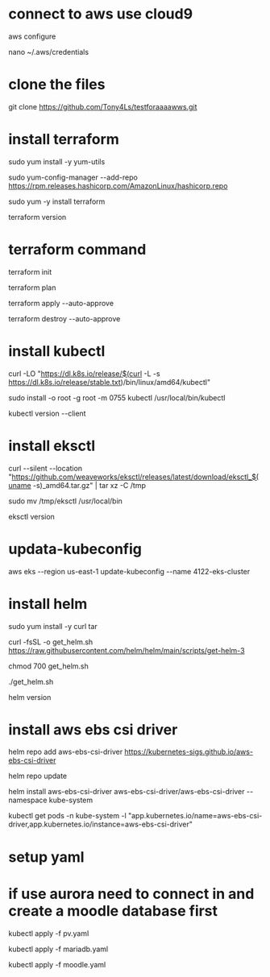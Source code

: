 # connect to aws use cloud9

aws configure

nano ~/.aws/credentials

# clone the files

git clone https://github.com/Tony4Ls/testforaaaawws.git

# install terraform

sudo yum install -y yum-utils

sudo yum-config-manager --add-repo https://rpm.releases.hashicorp.com/AmazonLinux/hashicorp.repo

sudo yum -y install terraform

terraform version

# terraform command

terraform init 

terraform plan 

terraform apply --auto-approve

terraform destroy --auto-approve

# install kubectl

curl -LO "https://dl.k8s.io/release/$(curl -L -s https://dl.k8s.io/release/stable.txt)/bin/linux/amd64/kubectl"

sudo install -o root -g root -m 0755 kubectl /usr/local/bin/kubectl

kubectl version --client

# install eksctl

curl --silent --location "https://github.com/weaveworks/eksctl/releases/latest/download/eksctl_$(uname -s)_amd64.tar.gz" | tar xz -C /tmp

sudo mv /tmp/eksctl /usr/local/bin

eksctl version

# updata-kubeconfig

aws eks --region us-east-1 update-kubeconfig --name 4122-eks-cluster

# install helm

sudo yum install -y curl tar

curl -fsSL -o get_helm.sh https://raw.githubusercontent.com/helm/helm/main/scripts/get-helm-3

chmod 700 get_helm.sh

./get_helm.sh

helm version

# install aws ebs csi driver

helm repo add aws-ebs-csi-driver https://kubernetes-sigs.github.io/aws-ebs-csi-driver

helm repo update

helm install aws-ebs-csi-driver aws-ebs-csi-driver/aws-ebs-csi-driver --namespace kube-system

kubectl get pods -n kube-system -l "app.kubernetes.io/name=aws-ebs-csi-driver,app.kubernetes.io/instance=aws-ebs-csi-driver"

# setup yaml

# if use aurora need to connect in and create a moodle database first

kubectl apply -f pv.yaml

kubectl apply -f mariadb.yaml

kubectl apply -f moodle.yaml

